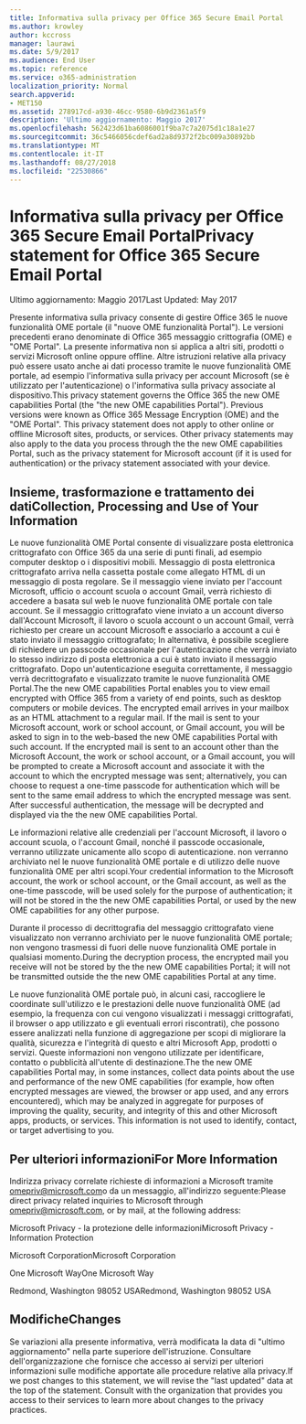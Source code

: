 ```yaml
---
title: Informativa sulla privacy per Office 365 Secure Email Portal
ms.author: krowley
author: kccross
manager: laurawi
ms.date: 5/9/2017
ms.audience: End User
ms.topic: reference
ms.service: o365-administration
localization_priority: Normal
search.appverid:
- MET150
ms.assetid: 278917cd-a930-46cc-9580-6b9d2361a5f9
description: 'Ultimo aggiornamento: Maggio 2017'
ms.openlocfilehash: 562423d61ba6086001f9ba7c7a2075d1c18a1e27
ms.sourcegitcommit: 36c5466056cdef6ad2a8d9372f2bc009a30892bb
ms.translationtype: MT
ms.contentlocale: it-IT
ms.lasthandoff: 08/27/2018
ms.locfileid: "22530866"
---
```

# <a name="privacy-statement-for-office-365-secure-email-portal"></a><span data-ttu-id="2fa1a-103">Informativa sulla privacy per Office 365 Secure Email Portal</span><span class="sxs-lookup"><span data-stu-id="2fa1a-103">Privacy statement for Office 365 Secure Email Portal</span></span>

<span data-ttu-id="2fa1a-104">Ultimo aggiornamento: Maggio 2017</span><span class="sxs-lookup"><span data-stu-id="2fa1a-104">Last Updated: May 2017</span></span>
  
<span data-ttu-id="2fa1a-p101">Presente informativa sulla privacy consente di gestire Office 365 le nuove funzionalità OME portale (il "nuove OME funzionalità Portal"). Le versioni precedenti erano denominate di Office 365 messaggio crittografia (OME) e "OME Portal". La presente informativa non si applica a altri siti, prodotti o servizi Microsoft online oppure offline. Altre istruzioni relative alla privacy può essere usato anche ai dati processo tramite le nuove funzionalità OME portale, ad esempio l'informativa sulla privacy per account Microsoft (se è utilizzato per l'autenticazione) o l'informativa sulla privacy associate al dispositivo.</span><span class="sxs-lookup"><span data-stu-id="2fa1a-p101">This privacy statement governs the Office 365 the new OME capabilities Portal (the "the new OME capabilities Portal"). Previous versions were known as Office 365 Message Encryption (OME) and the "OME Portal". This privacy statement does not apply to other online or offline Microsoft sites, products, or services. Other privacy statements may also apply to the data you process through the the new OME capabilities Portal, such as the privacy statement for Microsoft account (if it is used for authentication) or the privacy statement associated with your device.</span></span>
  
## <a name="collection-processing-and-use-of-your-information"></a><span data-ttu-id="2fa1a-109">Insieme, trasformazione e trattamento dei dati</span><span class="sxs-lookup"><span data-stu-id="2fa1a-109">Collection, Processing and Use of Your Information</span></span>

<span data-ttu-id="2fa1a-p102">Le nuove funzionalità OME Portal consente di visualizzare posta elettronica crittografato con Office 365 da una serie di punti finali, ad esempio computer desktop o i dispositivi mobili. Messaggio di posta elettronica crittografato arriva nella cassetta postale come allegato HTML di un messaggio di posta regolare. Se il messaggio viene inviato per l'account Microsoft, ufficio o account scuola o account Gmail, verrà richiesto di accedere a basata sul web le nuove funzionalità OME portale con tale account. Se il messaggio crittografato viene inviato a un account diverso dall'Account Microsoft, il lavoro o scuola account o un account Gmail, verrà richiesto per creare un account Microsoft e associarlo a account a cui è stato inviato il messaggio crittografato; In alternativa, è possibile scegliere di richiedere un passcode occasionale per l'autenticazione che verrà inviato lo stesso indirizzo di posta elettronica a cui è stato inviato il messaggio crittografato. Dopo un'autenticazione eseguita correttamente, il messaggio verrà decrittografato e visualizzato tramite le nuove funzionalità OME Portal.</span><span class="sxs-lookup"><span data-stu-id="2fa1a-p102">The the new OME capabilities Portal enables you to view email encrypted with Office 365 from a variety of end points, such as desktop computers or mobile devices. The encrypted email arrives in your mailbox as an HTML attachment to a regular mail. If the mail is sent to your Microsoft account, work or school account, or Gmail account, you will be asked to sign in to the web-based the new OME capabilities Portal with such account. If the encrypted mail is sent to an account other than the Microsoft Account, the work or school account, or a Gmail account, you will be prompted to create a Microsoft account and associate it with the account to which the encrypted message was sent; alternatively, you can choose to request a one-time passcode for authentication which will be sent to the same email address to which the encrypted message was sent. After successful authentication, the message will be decrypted and displayed via the the new OME capabilities Portal.</span></span>
  
<span data-ttu-id="2fa1a-115">Le informazioni relative alle credenziali per l'account Microsoft, il lavoro o account scuola, o l'account Gmail, nonché il passcode occasionale, verranno utilizzate unicamente allo scopo di autenticazione. non verranno archiviato nel le nuove funzionalità OME portale e di utilizzo delle nuove funzionalità OME per altri scopi.</span><span class="sxs-lookup"><span data-stu-id="2fa1a-115">Your credential information to the Microsoft account, the work or school account, or the Gmail account, as well as the one-time passcode, will be used solely for the purpose of authentication; it will not be stored in the the new OME capabilities Portal, or used by the new OME capabilities for any other purpose.</span></span>
  
<span data-ttu-id="2fa1a-116">Durante il processo di decrittografia del messaggio crittografato viene visualizzato non verranno archiviato per le nuove funzionalità OME portale; non vengono trasmessi di fuori delle nuove funzionalità OME portale in qualsiasi momento.</span><span class="sxs-lookup"><span data-stu-id="2fa1a-116">During the decryption process, the encrypted mail you receive will not be stored by the the new OME capabilities Portal; it will not be transmitted outside the the new OME capabilities Portal at any time.</span></span>
  
<span data-ttu-id="2fa1a-p103">Le nuove funzionalità OME portale può, in alcuni casi, raccogliere le coordinate sull'utilizzo e le prestazioni delle nuove funzionalità OME (ad esempio, la frequenza con cui vengono visualizzati i messaggi crittografati, il browser o app utilizzato e gli eventuali errori riscontrati), che possono essere analizzati nella funzione di aggregazione per scopi di migliorare la qualità, sicurezza e l'integrità di questo e altri Microsoft App, prodotti o servizi. Queste informazioni non vengono utilizzate per identificare, contatto o pubblicità all'utente di destinazione.</span><span class="sxs-lookup"><span data-stu-id="2fa1a-p103">The the new OME capabilities Portal may, in some instances, collect data points about the use and performance of the new OME capabilities (for example, how often encrypted messages are viewed, the browser or app used, and any errors encountered), which may be analyzed in aggregate for purposes of improving the quality, security, and integrity of this and other Microsoft apps, products, or services. This information is not used to identify, contact, or target advertising to you.</span></span>
  
## <a name="for-more-information"></a><span data-ttu-id="2fa1a-119">Per ulteriori informazioni</span><span class="sxs-lookup"><span data-stu-id="2fa1a-119">For More Information</span></span>

<span data-ttu-id="2fa1a-120">Indirizza privacy correlate richieste di informazioni a Microsoft tramite [omepriv@microsoft.com](mailto:omepriv@microsoft.com)o da un messaggio, all'indirizzo seguente:</span><span class="sxs-lookup"><span data-stu-id="2fa1a-120">Please direct privacy related inquiries to Microsoft through [omepriv@microsoft.com](mailto:omepriv@microsoft.com), or by mail, at the following address:</span></span>
  
<span data-ttu-id="2fa1a-121">Microsoft Privacy - la protezione delle informazioni</span><span class="sxs-lookup"><span data-stu-id="2fa1a-121">Microsoft Privacy - Information Protection</span></span>
  
<span data-ttu-id="2fa1a-122">Microsoft Corporation</span><span class="sxs-lookup"><span data-stu-id="2fa1a-122">Microsoft Corporation</span></span>
  
<span data-ttu-id="2fa1a-123">One Microsoft Way</span><span class="sxs-lookup"><span data-stu-id="2fa1a-123">One Microsoft Way</span></span>
  
<span data-ttu-id="2fa1a-124">Redmond, Washington 98052 USA</span><span class="sxs-lookup"><span data-stu-id="2fa1a-124">Redmond, Washington 98052 USA</span></span>
  
## <a name="changes"></a><span data-ttu-id="2fa1a-125">Modifiche</span><span class="sxs-lookup"><span data-stu-id="2fa1a-125">Changes</span></span>

<span data-ttu-id="2fa1a-p104">Se variazioni alla presente informativa, verrà modificata la data di "ultimo aggiornamento" nella parte superiore dell'istruzione. Consultare dell'organizzazione che fornisce che accesso ai servizi per ulteriori informazioni sulle modifiche apportate alle procedure relative alla privacy.</span><span class="sxs-lookup"><span data-stu-id="2fa1a-p104">If we post changes to this statement, we will revise the "last updated" data at the top of the statement. Consult with the organization that provides you access to their services to learn more about changes to the privacy practices.</span></span>
  

